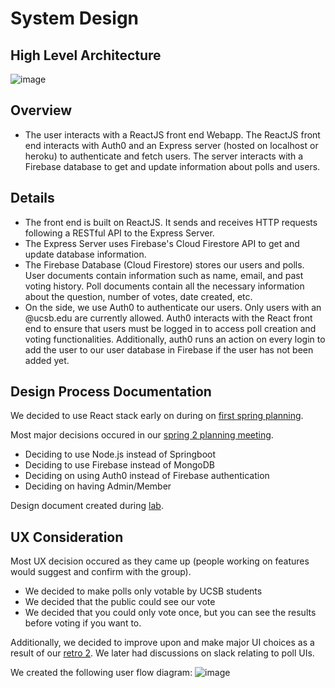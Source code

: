 # System Design 

## High Level Architecture
![image](https://user-images.githubusercontent.com/33990609/118323798-08d29c80-b4b6-11eb-9611-d748b6bf3951.png)

## Overview
  - The user interacts with a ReactJS front end Webapp. The ReactJS front end interacts with Auth0 and an Express server (hosted on localhost or heroku) to authenticate and fetch users. The server interacts with a Firebase database to get and update information about polls and users. 


## Details
  - The front end is built on ReactJS. It sends and receives HTTP requests following a RESTful API to the Express Server. 
  - The Express Server uses Firebase's Cloud Firestore API to get and update database information. 
  - The Firebase Database (Cloud Firestore) stores our users and polls. User documents contain information such as name, email, and past voting history. Poll documents contain all the necessary information about the question, number of votes, date created, etc. 
  - On the side, we use Auth0 to authenticate our users. Only users with an @ucsb.edu are currently allowed. Auth0 interacts with the React front end to ensure that users must be logged in to access poll creation and voting functionalities. Additionally, auth0 runs an action on every login to add the user to our user database in Firebase if the user has not been added yet. 

## Design Process Documentation 
We decided to use React stack early on during on [first spring planning](https://github.com/ucsb-cs148-s21/1pm-t6-ucsb-poll/blob/main/team/sprint01/4-14.md). 

Most major decisions occured in our [spring 2 planning meeting](https://github.com/ucsb-cs148-s21/1pm-t6-ucsb-poll/blob/main/team/sprint02/sprint02.md). 
  - Deciding to use Node.js instead of Springboot
  - Deciding to use Firebase instead of MongoDB
  - Deciding on using Auth0 instead of Firebase authentication
  - Deciding on having Admin/Member

Design document created during [lab](https://github.com/ucsb-cs148-s21/1pm-t6-ucsb-poll/blob/main/team/sprint03/lec13.md). 

## UX Consideration
Most UX decision occured as they came up (people working on features would suggest and confirm with the group). 
- We decided to make polls only votable by UCSB students
- We decided that the public could see our vote
- We decided that you could only vote once, but you can see the results before voting if you want to. 

Additionally, we decided to improve upon and make major UI choices as a result of our [retro 2](https://github.com/ucsb-cs148-s21/1pm-t6-ucsb-poll/blob/main/team/retrospectives/RETRO_02.md). We later had discussions on slack relating to poll UIs. 

We created the following user flow diagram: 
![image](https://user-images.githubusercontent.com/33990609/121289322-9927b580-c899-11eb-8236-f24c3c6575db.png)




